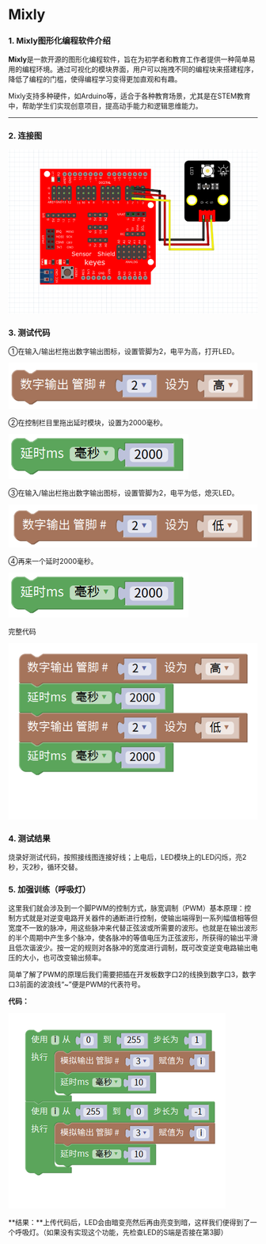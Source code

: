 # Mixly

### 1. Mixly图形化编程软件介绍

**Mixly**是一款开源的图形化编程软件，旨在为初学者和教育工作者提供一种简单易用的编程环境。通过可视化的模块界面，用户可以拖拽不同的编程块来搭建程序，降低了编程的门槛，使得编程学习变得更加直观和有趣。

Mixly支持多种硬件，如Arduino等，适合于各种教育场景，尤其是在STEM教育中，帮助学生们实现创意项目，提高动手能力和逻辑思维能力。

---

### 2. 连接图

![](media/bac4bcdba3c9a1a1d4a238c702025ac8.png)

### 3. 测试代码

①在输入/输出栏拖出数字输出图标，设置管脚为2，电平为高，打开LED。

![](media/bfd7d3fd6f879b5ace9b835f839ab2dd.png)

②在控制栏目里拖出延时模块，设置为2000毫秒。

![](media/65ee0a81a89a63614406ef9470557111.png)

③在输入/输出栏拖出数字输出图标，设置管脚为2，电平为低，熄灭LED。

![](media/d50b0d4773ec59516e606e1ce30f4aa8.png)

④再来一个延时2000毫秒。

![](media/65ee0a81a89a63614406ef9470557111.png)

完整代码

![](media/08901849347a06292482678a3781229a.png)

### 4. 测试结果

烧录好测试代码，按照接线图连接好线；上电后，LED模块上的LED闪烁，亮2秒，灭2秒，循环交替。

### 5. 加强训练（呼吸灯）

这里我们就会涉及到一个脚PWM的控制方式，脉宽调制（PWM）基本原理：控制方式就是对逆变电路开关器件的通断进行控制，使输出端得到一系列幅值相等但宽度不一致的脉冲，用这些脉冲来代替正弦波或所需要的波形。也就是在输出波形的半个周期中产生多个脉冲，使各脉冲的等值电压为正弦波形，所获得的输出平滑且低次谐波少。按一定的规则对各脉冲的宽度进行调制，既可改变逆变电路输出电压的大小，也可改变输出频率。

简单了解了PWM的原理后我们需要把插在开发板数字口2的线换到数字口3，数字口3前面的波浪线“~”便是PWM的代表符号。

**代码：**

![](media/89ee138287e95a401a624682e640ee6e.png)

**结果：**上传代码后，LED会由暗变亮然后再由亮变到暗，这样我们便得到了一个呼吸灯。（如果没有实现这个功能，先检查LED的S端是否接在第3脚）
